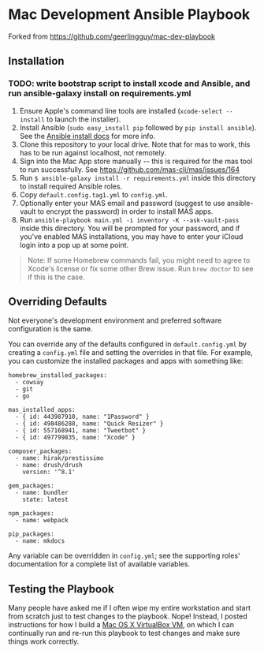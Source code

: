 # Mac Development Ansible Playbook

Forked from https://github.com/geerlingguy/mac-dev-playbook

## Installation

### TODO: write bootstrap script to install xcode and Ansible, and run ansible-galaxy install on requirements.yml

  1. Ensure Apple's command line tools are installed (`xcode-select --install` to launch the installer).
  2. Install Ansible (`sudo easy_install pip` followed by `pip install ansible`). See the [Ansible install docs](http://docs.ansible.com/intro_installation.html) for more info.
  3. Clone this repository to your local drive. Note that for mas to work, this has to be run against localhost, not remotely.
  4. Sign into the Mac App store manually -- this is required for the mas tool to run successfully. See https://github.com/mas-cli/mas/issues/164
  5. Run `$ ansible-galaxy install -r requirements.yml` inside this directory to install required Ansible roles.
  6. Copy `default.config.tag1.yml` to `config.yml`.
  7. Optionally enter your MAS email and password (suggest to use ansible-vault to encrypt the password) in order to install MAS apps.
  8. Run `ansible-playbook main.yml -i inventory -K --ask-vault-pass` inside this directory. You will be prompted for your password, and if you've enabled MAS installations, you may have to enter your iCloud login into a pop up at some point.

> Note: If some Homebrew commands fail, you might need to agree to Xcode's license or fix some other Brew issue. Run `brew doctor` to see if this is the case.

## Overriding Defaults
Not everyone's development environment and preferred software configuration is the same.

You can override any of the defaults configured in `default.config.yml` by creating a `config.yml` file and setting the overrides in that file. For example, you can customize the installed packages and apps with something like:

    homebrew_installed_packages:
      - cowsay
      - git
      - go
    
    mas_installed_apps:
      - { id: 443987910, name: "1Password" }
      - { id: 498486288, name: "Quick Resizer" }
      - { id: 557168941, name: "Tweetbot" }
      - { id: 497799835, name: "Xcode" }
    
    composer_packages:
      - name: hirak/prestissimo
      - name: drush/drush
        version: '^8.1'
    
    gem_packages:
      - name: bundler
        state: latest
    
    npm_packages:
      - name: webpack
    
    pip_packages:
      - name: mkdocs

Any variable can be overridden in `config.yml`; see the supporting roles' documentation for a complete list of available variables.

## Testing the Playbook

Many people have asked me if I often wipe my entire workstation and start from scratch just to test changes to the playbook. Nope! Instead, I posted instructions for how I build a [Mac OS X VirtualBox VM](https://github.com/geerlingguy/mac-osx-virtualbox-vm), on which I can continually run and re-run this playbook to test changes and make sure things work correctly.
